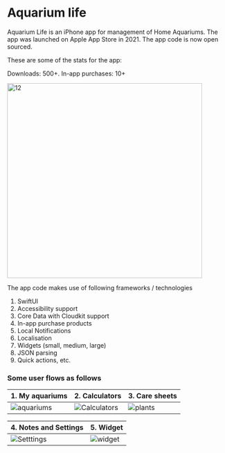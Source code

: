 # Aquarium life

Aquarium Life is an iPhone app for management of Home Aquariums. The app was launched on Apple App Store in 2021. The app code is now open sourced.

These are some of the stats for the app:

Downloads: 500+. In-app purchases: 10+


<img width="450" alt="12" src="https://user-images.githubusercontent.com/62758655/161531419-a32fe8d2-919b-405e-8e31-1444504e3246.png">




The app code makes use of following frameworks / technologies
1. SwiftUI
2. Accessibility support
3. Core Data with Cloudkit support
4. In-app purchase products
5. Local Notifications
6. Localisation
7. Widgets (small, medium, large)
8. JSON parsing
9. Quick actions, etc.


### Some user flows as follows
|1. My aquariums | 2. Calculators | 3. Care sheets |           
| --- | --- | -- |
| ![aquariums](https://user-images.githubusercontent.com/62758655/161529870-08c5500e-2a88-4971-9ae7-f6ddde297944.gif) | ![Calculators](https://user-images.githubusercontent.com/62758655/161529910-b30bd165-4cf3-4c22-9e2a-b88ed9f4b57c.gif) | ![plants](https://user-images.githubusercontent.com/62758655/161529953-631095c4-651c-4c20-b040-e2f6b140b474.gif) |

| 4. Notes and Settings | 5. Widget |           
| --- | --- |
| ![Setttings](https://user-images.githubusercontent.com/62758655/161530012-c8de0519-5ff4-47c8-a46e-fba5c92399fa.gif) | ![widget](https://user-images.githubusercontent.com/62758655/161530030-2ba76389-f3f9-435e-b916-06ae1b8c8b43.gif)|

